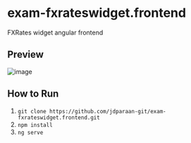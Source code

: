 # exam-fxrateswidget.frontend
FXRates widget angular frontend

## Preview

![image](https://user-images.githubusercontent.com/43879798/115031264-8aa4c980-9efa-11eb-80a9-bd92a892c8ce.png)

## How to Run
1. `git clone https://github.com/jdparaan-git/exam-fxrateswidget.frontend.git`
2. `npm install`
3. `ng serve`
